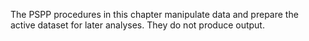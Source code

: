 The PSPP procedures in this chapter manipulate data and prepare the
active dataset for later analyses.  They do not produce output.
